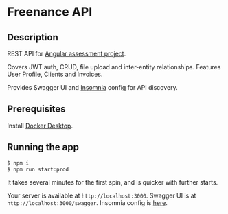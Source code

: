 # Freenance API

## Description

REST API for [Angular assessment project](https://github.com/users/rasulovdev/projects/3?pane=info).

Covers JWT auth, CRUD, file upload and inter-entity relationships. Features User Profile, Clients and Invoices.

Provides Swagger UI and [Insomnia](https://insomnia.rest/) config for API discovery.

## Prerequisites

Install [Docker Desktop](https://www.docker.com/products/docker-desktop/).

## Running the app

```bash
$ npm i
$ npm run start:prod
```

It takes several minutes for the first spin, and is quicker with further starts.

Your server is available at `http://localhost:3000`.
Swagger UI is at `http://localhost:3000/swagger`.
Insomnia config is [here](./Insomnia.json).
